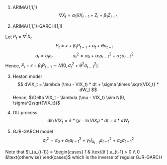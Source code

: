 1. ARIMA(1,1,1)
$$
	\nabla X_t = \alpha_1 \nabla X_{t-1}  + Z_t + \beta_1 Z_{t-1}
$$

1. ARIMA(1,1,1)-GARCH(1,1)

Let $P_t = \nabla^1 X_t$
$$
P_t = \kappa + \beta_1 P_{t-1} + a_t + \theta a_{t-1}
$$
$$
a_t = \sigma_t \varepsilon_t \qquad \qquad \sigma_t^2 = \alpha_0 + \alpha_1 a_{t-1}^2 + \alpha_2 \sigma_{t-1}^2
$$
Hence, $P_t - \kappa - \beta_1P_{t-1} \sim N(0, \sigma_t^2 + \theta^2 \sigma_{t-1}^2)$.

3. Heston model
$$
dVIX_t  = \lambda (\mu  - VIX_t) * dt + \sigma \times \sqrt{VIX_t} * dW_t
$$
Hence, $\Delta VIX_t - \lambda (\mu - VIX_t) \sim N(0, \sigma^2\sqrt{VIX_t})$


4. OU process
$$
d \ln VIX_t = \lambda * (\mu - \ln VIX_t) * dt + \sigma * dW_t
$$

5. GJR-GARCH model
$$
\sigma_t^2 = \alpha_0 + \alpha_1 a_{t-1}^2 + \gamma_1 I_{a_{t-1}}a_{t-1}^2 + \alpha_2 \sigma_{t-1}^2
$$

Note that $I_{a_{t-1}} = \begin{cases} 1 & \text{if } a_{t-1} > 0 \\ 0 &\text{otherwise} \end{cases}$ which is the inverse of regular GJR-GARCH